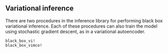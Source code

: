 ## Variational inference
There are two procedures in the inference library for performing black box variational inference.
Each of these procedures can also train the model using stochastic gradient descent, as in a variational autoencoder.
```@docs
black_box_vi!
black_box_vimco!
```
